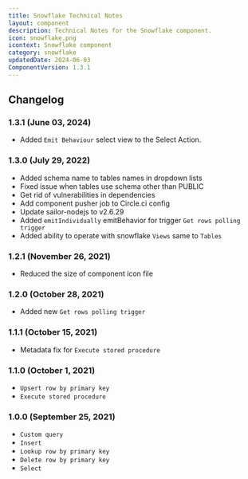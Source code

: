 ```yaml
---
title: Snowflake Technical Notes
layout: component
description: Technical Notes for the Snowflake component.
icon: snowflake.png
icontext: Snowflake component
category: snowflake
updatedDate: 2024-06-03
ComponentVersion: 1.3.1
---
```


## Changelog

### 1.3.1 (June 03, 2024)

* Added `Emit Behaviour` select view to the Select Action.

### 1.3.0 (July 29, 2022)

* Added schema name to tables names in dropdown lists
* Fixed issue when tables use schema other than PUBLIC
* Get rid of vulnerabilities in dependencies
* Add component pusher job to Circle.ci config
* Update sailor-nodejs to v2.6.29
* Added `emitIndividually` emitBehavior for trigger `Get rows polling trigger`
* Added ability to operate with snowflake `Views` same to `Tables`

### 1.2.1 (November 26, 2021)

* Reduced the size of component icon file

### 1.2.0 (October 28, 2021)

* Added new `Get rows polling trigger`

### 1.1.1 (October 15, 2021)

* Metadata fix for `Execute stored procedure`

### 1.1.0 (October 1, 2021)

- `Upsert row by primary key`
- `Execute stored procedure`

### 1.0.0 (September 25, 2021)

- `Custom query`
- `Insert`
- `Lookup row by primary key`
- `Delete row by primary key`
- `Select`
